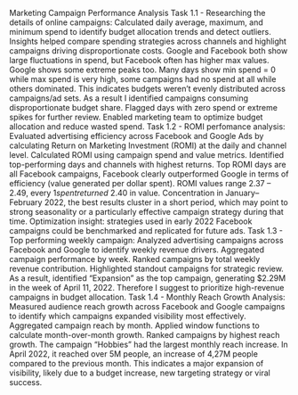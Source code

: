 Marketing Campaign Performance Analysis
Task 1.1 - Researching the details of online campaigns:
Calculated daily average, maximum, and minimum spend to identify budget allocation trends and detect outliers. 
Insights helped compare spending strategies across channels and highlight campaigns driving disproportionate costs. 
Google and Facebook both show large fluctuations in spend, but Facebook often has higher max values. Google shows some extreme peaks too. 
Many days show min spend = 0 while max spend is very high, some campaigns had no spend at all while others dominated.
This indicates budgets weren’t evenly distributed across campaigns/ad sets.
As a result I identified campaigns consuming disproportionate budget share.
Flagged days with zero spend or extreme spikes for further review.
Enabled marketing team to optimize budget allocation and reduce wasted spend.
Task 1.2 - ROMI perfomance analysis:
Evaluated advertising efficiency across Facebook and Google Ads by calculating Return on Marketing Investment (ROMI) at the daily and channel level.
Calculated ROMI using campaign spend and value metrics. 
Identified top-performing days and channels with highest returns.
Top ROMI days are all Facebook campaigns, Facebook clearly outperformed Google in terms of efficiency (value generated per dollar spent).
ROMI values range 2.37 – 2.49, every $1 spent returned ~$2.40 in value.
Concentration in January–February 2022, the best results cluster in a short period, 
which may point to strong seasonality or a particularly effective campaign strategy during that time.
Optimization insight: strategies used in early 2022 Facebook campaigns could be benchmarked and replicated for future ads.
Task 1.3 - Top performing weekly campaign:
Analyzed advertising campaigns across Facebook and Google to identify weekly revenue drivers.
Aggregated campaign performance by week.
Ranked campaigns by total weekly revenue contribution.
Highlighted standout campaigns for strategic review.
As a result, identified “Expansion” as the top campaign, generating $2.29M in the week of April 11, 2022.
Therefore I suggest to prioritize high-revenue campaigns in budget allocation.
Task 1.4 - Monthly Reach Growth Analysis:
Measured audience reach growth across Facebook and Google campaigns to identify which campaigns expanded visibility most effectively.
Aggregated campaign reach by month.
Applied window functions to calculate month-over-month growth.
Ranked campaigns by highest reach growth.
The campaign “Hobbies” had the largest monthly reach increase.
In April 2022, it reached over 5M people, an increase of 4,27M people compared to the previous month.
This indicates a major expansion of visibility, likely due to a budget increase, new targeting strategy or viral success.
